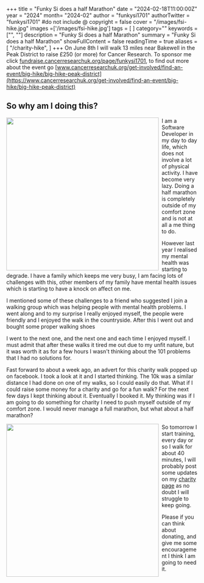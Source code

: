 +++
title = "Funky Si does a half Marathon"
date = "2024-02-18T11:00:00Z"
year = "2024"
month= "2024-02"
author = "funkysi1701"
authorTwitter = "funkysi1701" #do not include @
copyright = false
cover = "/images/fsi-hike.jpg"
images =['/images/fsi-hike.jpg']
tags = [ ]
category=""
keywords = ["", ""]
description = "Funky Si does a half Marathon"
summary = "Funky Si does a half Marathon"
showFullContent = false
readingTime = true
aliases = [
    "/charity-hike",
]
+++
On June 8th I will walk 13 miles near Bakewell in the Peak District to raise £250 (or more) for Cancer Research. To sponsor me click [fundraise.cancerresearchuk.org/page/funkysi1701](https://fundraise.cancerresearchuk.org/page/funkysi1701), to find out more about the event go [www.cancerresearchuk.org/get-involved/find-an-event/big-hike/big-hike-peak-district](https://www.cancerresearchuk.org/get-involved/find-an-event/big-hike/big-hike-peak-district)

## So why am I doing this? ##

<img src="/images/fsi-hike.jpg" width="400px" style="float:left;padding-right:8px" />
I am a Software Developer in my day to day life, which does not involve a lot of physical activity. I have become very lazy. Doing a half marathon is completely outside of my comfort zone and is not at all a me thing to do.

However last year I realised my mental health was starting to degrade. I have a family which keeps me very busy, I am facing lots of challenges with this, other members of my family have mental health issues which is starting to have a knock on affect on me.

I mentioned some of these challenges to a friend who suggested I join a walking group which was helping people with mental health problems. I went along and to my surprise I really enjoyed myself, the people were friendly and I enjoyed the walk in the countryside. After this I went out and bought some proper walking shoes

I went to the next one, and the next one and each time I enjoyed myself. I must admit that after these walks it tired me out due to my unfit nature, but it was worth it as for a few hours I wasn't thinking about the 101 problems that I had no solutions for.

Fast forward to about a week ago, an advert for this charity walk popped up on facebook. I took a look at it and I started thinking. The 10k was a similar distance I had done on one of my walks, so I could easily do that. What if I could raise some money for a charity and go for a fun walk? For the next few days I kept thinking about it. Eventually I booked it. My thinking was if I am going to do something for charity I need to push myself outside of my comfort zone. I would never manage a full marathon, but what about a half marathon?

<img src="/images/fsi-hike-route.png" width="400px" style="float:left;padding-right:8px" />

So tomorrow I start training, every day or so I walk for about 40 minutes, I will probably post some updates on my [charity page](https://fundraise.cancerresearchuk.org/page/funkysi1701) as no doubt I will struggle to keep going.

Please if you can think about donating, and give me some encouragement I think I am going to need it.
